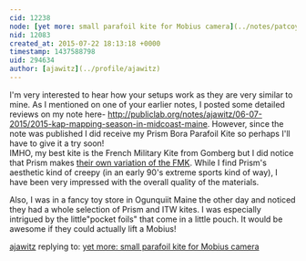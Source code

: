 ```yaml
---
cid: 12238
node: [yet more: small parafoil kite for Mobius camera](../notes/patcoyle/07-20-2015/small-parafoil-kite-for-mobius-camera)
nid: 12083
created_at: 2015-07-22 18:13:18 +0000
timestamp: 1437588798
uid: 294634
author: [ajawitz](../profile/ajawitz)
---
```


I'm very interested to hear how your setups work as they are very similar to mine.  As I mentioned on one of your earlier notes, I posted some detailed reviews on my note here- http://publiclab.org/notes/ajawitz/06-07-2015/2015-kap-mapping-season-in-midcoast-maine.
  However, since the note was published I did receive my Prism Bora Parafoil Kite so perhaps I'll have to give it a try soon!  
   IMHO, my best kite is the French Military Kite from Gomberg but I did notice that Prism makes [their own variation of the FMK](http://www.prismkites.com/products-sl-isotope.php).
  While I find Prism's aesthetic kind of creepy (in an early 90's extreme sports kind of way), I have been very impressed with the overall quality of the materials.  

  Also, I was in a fancy toy store in Ogunquiit Maine the other day and noticed they had a whole selection of Prism and ITW kites.  I was especially intrigued by the little"pocket foils" that come in a little pouch.  It would be awesome if they could actually lift a Mobius!

[ajawitz](../profile/ajawitz) replying to: [yet more: small parafoil kite for Mobius camera](../notes/patcoyle/07-20-2015/small-parafoil-kite-for-mobius-camera)

